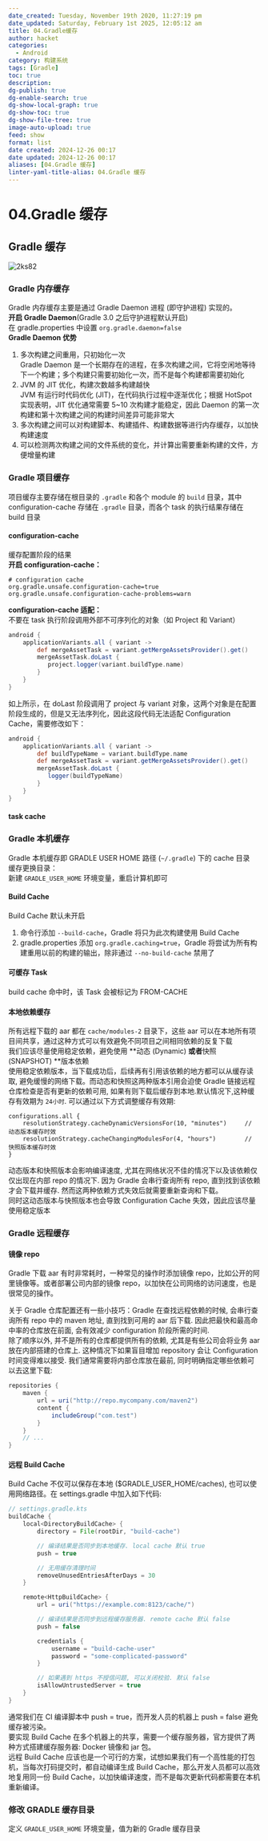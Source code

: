 ```yaml
---
date_created: Tuesday, November 19th 2020, 11:27:19 pm
date_updated: Saturday, February 1st 2025, 12:05:12 am
title: 04.Gradle缓存
author: hacket
categories:
  - Android
category: 构建系统
tags: [Gradle]
toc: true
description: 
dg-publish: true
dg-enable-search: true
dg-show-local-graph: true
dg-show-toc: true
dg-show-file-tree: true
image-auto-upload: true
feed: show
format: list
date created: 2024-12-26 00:17
date updated: 2024-12-26 00:17
aliases: [04.Gradle 缓存]
linter-yaml-title-alias: 04.Gradle 缓存
---
```


# 04.Gradle 缓存

## Gradle 缓存

![2ks82](https://raw.githubusercontent.com/hacket/ObsidianOSS/master/obsidian/2ks82.png)

### Gradle 内存缓存

Gradle 内存缓存主要是通过 Gradle Daemon 进程 (即守护进程) 实现的。<br>**开启 Gradle Daemon**(Gradle 3.0 之后守护进程默认开启)<br>在 gradle.properties 中设置 `org.gradle.daemon=false`<br>**Gradle Daemon 优势**

1. 多次构建之间重用，只初始化一次<br>Gradle Daemon 是一个长期存在的进程，在多次构建之间，它将空闲地等待下一个构建；多个构建只需要初始化一次，而不是每个构建都需要初始化
2. JVM 的 JIT 优化，构建次数越多构建越快<br>JVM 有运行时代码优化 (JIT)，在代码执行过程中逐渐优化；根据 HotSpot 实现表明，JIT 优化通常需要 5~10 次构建才能稳定，因此 Daemon 的第一次构建和第十次构建之间的构建时间差异可能非常大
3. 多次构建之间可以对构建脚本、构建插件、构建数据等进行内存缓存，以加快构建速度
4. 可以检测两次构建之间的文件系统的变化，并计算出需要重新构建的文件，方便增量构建

### Gradle 项目缓存

项目缓存主要存储在根目录的 `.gradle` 和各个 module 的 `build` 目录，其中 configuration-cache 存储在 `.gradle` 目录，而各个 task 的执行结果存储在 build 目录

#### configuration-cache

缓存配置阶段的结果<br>**开启 configuration-cache：**

```properties
# configuration cache
org.gradle.unsafe.configuration-cache=true
org.gradle.unsafe.configuration-cache-problems=warn
```

**configuration-cache 适配：**<br>不要在 task 执行阶段调用外部不可序列化的对象（如 Project 和 Variant）

```groovy
android {
    applicationVariants.all { variant ->
        def mergeAssetTask = variant.getMergeAssetsProvider().get()
        mergeAssetTask.doLast {
           project.logger(variant.buildType.name)
        }
    }
}
```

如上所示，在 doLast 阶段调用了 project 与 variant 对象，这两个对象是在配置阶段生成的，但是又无法序列化，因此这段代码无法适配 Configuration Cache，需要修改如下：

```groovy
android {
    applicationVariants.all { variant ->
    	def buildTypeName = variant.buildType.name
        def mergeAssetTask = variant.getMergeAssetsProvider().get()
        mergeAssetTask.doLast {
           logger(buildTypeName)
        }
    }
}
```

#### task cache

### Gradle 本机缓存

Gradle 本机缓存即 GRADLE USER HOME 路径 (`~/.gradle`) 下的 cache 目录<br>缓存更换目录：<br>新建 `GRADLE_USER_HOME` 环境变量，重启计算机即可

#### Build Cache

Build Cache 默认未开启

1. 命令行添加 `--build-cache`，Gradle 将只为此次构建使用 Build Cache
2. gradle.properties 添加 `org.gradle.caching=true`，Gradle 将尝试为所有构建重用以前的构建的输出，除非通过 `--no-build-cache` 禁用了

#### 可缓存 Task

build cache 命中时，该 Task 会被标记为 FROM-CACHE

#### 本地依赖缓存

所有远程下载的 aar 都在 `cache/modules-2` 目录下，这些 aar 可以在本地所有项目间共享，通过这种方式可以有效避免不同项目之间相同依赖的反复下载<br>我们应该尽量使用稳定依赖，避免使用 **动态 (Dynamic) **或者**快照 (SNAPSHOT) **版本依赖<br>使用稳定依赖版本，当下载成功后，后续再有引用该依赖的地方都可以从缓存读取, 避免缓慢的网络下载。而动态和快照这两种版本引用会迫使 Gradle 链接远程仓库检查是否有更新的依赖可用, 如果有则下载后缓存到本地.默认情况下,这种缓存有效期为 `24小时`. 可以通过以下方式调整缓存有效期:

```
configurations.all {
    resolutionStrategy.cacheDynamicVersionsFor(10, "minutes")     // 动态版本缓存时效
    resolutionStrategy.cacheChangingModulesFor(4, "hours")        // 快照版本缓存时效
}
```

动态版本和快照版本会影响编译速度, 尤其在网络状况不佳的情况下以及该依赖仅仅出现在内部 repo 的情况下. 因为 Gradle 会串行查询所有 repo, 直到找到该依赖才会下载并缓存. 然而这两种依赖方式失效后就需要重新查询和下载。<br>同时这动态版本与快照版本也会导致 Configuration Cache 失效，因此应该尽量使用稳定版本

### Gradle 远程缓存

#### 镜像 repo

Gradle 下载 aar 有时非常耗时，一种常见的操作时添加镜像 repo，比如公开的阿里镜像等。或者部署公司内部的镜像 repo，以加快在公司网络的访问速度，也是很常见的操作。

关于 Gradle 仓库配置还有一些小技巧：Gradle 在查找远程依赖的时候, 会串行查询所有 repo 中的 maven 地址, 直到找到可用的 aar 后下载. 因此把最快和最高命中率的仓库放在前面, 会有效减少 configuration 阶段所需的时间.<br>除了顺序以外, 并不是所有的仓库都提供所有的依赖, 尤其是有些公司会将业务 aar 放在内部搭建的仓库上. 这种情况下如果盲目增加 repository 会让 Configuration 时间变得难以接受. 我们通常需要将内部仓库放在最前, 同时明确指定哪些依赖可以去这里下载:

```groovy
repositories {
    maven {
        url = uri("http://repo.mycompany.com/maven2")
        content {
            includeGroup("com.test")
        }
    }
    // ...
}
```

#### 远程 Build Cache

Build Cache 不仅可以保存在本地 ($GRADLE_USER_HOME/caches), 也可以使用网络路径。在 settings.gradle 中加入如下代码:

```groovy
// settings.gradle.kts
buildCache {
    local<DirectoryBuildCache> {
        directory = File(rootDir, "build-cache")

        // 编译结果是否同步到本地缓存. local cache 默认 true
        push = true

        // 无用缓存清理时间
        removeUnusedEntriesAfterDays = 30
    }

    remote<HttpBuildCache> {
        url = uri("https://example.com:8123/cache/")

        // 编译结果是否同步到远程缓存服务器. remote cache 默认 false
        push = false

        credentials {
            username = "build-cache-user"
            password = "some-complicated-password"
        }

        // 如果遇到 https 不授信问题, 可以关闭校验. 默认 false
        isAllowUntrustedServer = true
    }
}
```

通常我们在 CI 编译脚本中 push = true，而开发人员的机器上 push = false 避免缓存被污染。<br>要实现 Build Cache 在多个机器上的共享，需要一个缓存服务器，官方提供了两种方式搭建缓存服务器: Docker 镜像和 jar 包。<br>远程 Build Cache 应该也是一个可行的方案，试想如果我们有一个高性能的打包机，当每次打码提交时，都自动编译生成 Build Cache，那么开发人员都可以高效地复用同一份 Build Cache，以加快编译速度，而不是每次更新代码都需要在本机重新编译。

### 修改 GRADLE 缓存目录

定义 `GRADLE_USER_HOME` 环境变量，值为新的 Gradle 缓存目录
